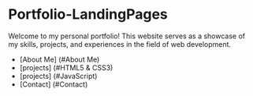 # Portfolio-LandingPages

Welcome to my personal portfolio! 
This website serves as a showcase of my skills, projects, and experiences in the field of web development.

- [About Me] (#About Me)
- [projects] (#HTML5 & CSS3)
- [projects] (#JavaScript)
- [Contact] (#Contact)
